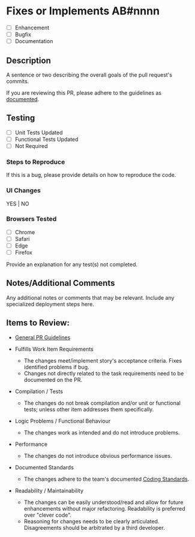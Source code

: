 # Fixes or Implements AB#nnnn

-   [ ] Enhancement
-   [ ] Bugfix
-   [ ] Documentation

## Description

A sentence or two describing the overall goals of the pull request's commits.

If you are reviewing this PR, please adhere to the guidelines as [documented](https://github.com/bcgov/healthgateway/wiki/prguidance).

## Testing

-   [ ] Unit Tests Updated
-   [ ] Functional Tests Updated
-   [ ] Not Required

### Steps to Reproduce

If this is a bug, please provide details on how to reproduce the code.

### UI Changes

YES | NO

### Browsers Tested

-   [ ] Chrome
-   [ ] Safari
-   [ ] Edge
-   [ ] Firefox

Provide an explanation for any test(s) not completed.

## Notes/Additional Comments

Any additional notes or comments that may be relevant. Include any specialized deployment steps here.

## Items to Review:

-   [General PR Guidelines](https://github.com/bcgov/healthgateway/wiki/PRguidance)

-   Fulfills Work Item Requirements

    -   The changes meet/implement story's acceptance criteria. Fixes identified problems if bug.
    -   Changes not directly related to the task requirements need to be documented on the PR.

-   Compilation / Tests

    -   The changes do not break compilation and/or unit or functional tests; unless other item addresses them specifically.

-   Logic Problems / Functional Behaviour

    -   The changes work as intended and do not introduce problems.

-   Performance

    -   The changes do not introduce obvious performance issues.

-   Documented Standards

    -   The changes adhere to the team's documented [Coding Standards](https://github.com/bcgov/healthgateway/wiki/standards).

-   Readability / Maintainability
    -   The changes can be easily understood/read and allow for future enhancements without major refactoring. Readability is preferred over "clever code".
    -   Reasoning for changes needs to be clearly articulated. Disagreements should be arbitrated by a third developer.
